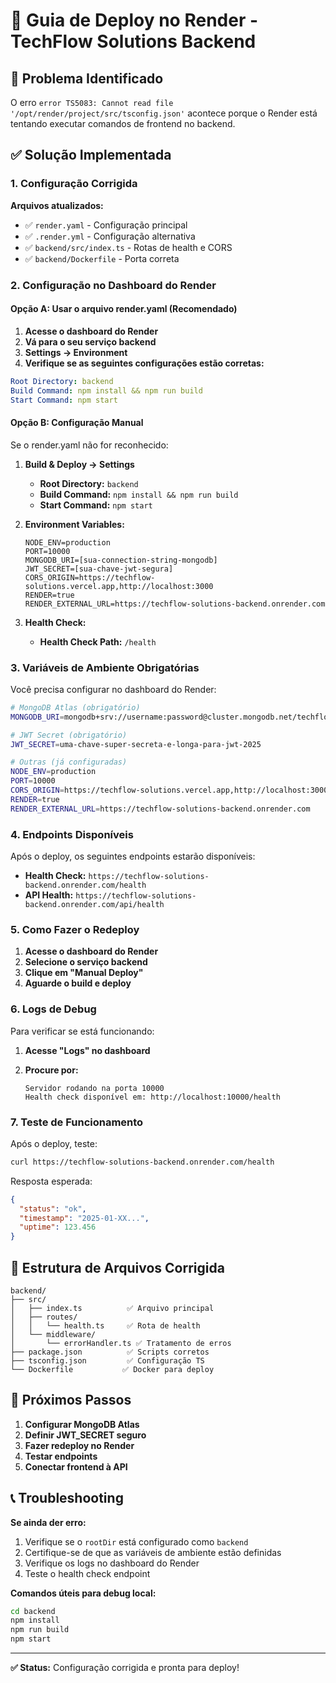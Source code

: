 # 🚀 Guia de Deploy no Render - TechFlow Solutions Backend

## 🚨 Problema Identificado

O erro `error TS5083: Cannot read file '/opt/render/project/src/tsconfig.json'` acontece porque o Render está tentando executar comandos de frontend no backend.

## ✅ Solução Implementada

### 1. Configuração Corrigida

**Arquivos atualizados:**

- ✅ `render.yaml` - Configuração principal
- ✅ `.render.yml` - Configuração alternativa
- ✅ `backend/src/index.ts` - Rotas de health e CORS
- ✅ `backend/Dockerfile` - Porta correta

### 2. Configuração no Dashboard do Render

#### Opção A: Usar o arquivo render.yaml (Recomendado)

1. **Acesse o dashboard do Render**
2. **Vá para o seu serviço backend**
3. **Settings → Environment**
4. **Verifique se as seguintes configurações estão corretas:**

```yaml
Root Directory: backend
Build Command: npm install && npm run build
Start Command: npm start
```

#### Opção B: Configuração Manual

Se o render.yaml não for reconhecido:

1. **Build & Deploy → Settings**
   - **Root Directory:** `backend`
   - **Build Command:** `npm install && npm run build`
   - **Start Command:** `npm start`

2. **Environment Variables:**

   ```
   NODE_ENV=production
   PORT=10000
   MONGODB_URI=[sua-connection-string-mongodb]
   JWT_SECRET=[sua-chave-jwt-segura]
   CORS_ORIGIN=https://techflow-solutions.vercel.app,http://localhost:3000
   RENDER=true
   RENDER_EXTERNAL_URL=https://techflow-solutions-backend.onrender.com
   ```

3. **Health Check:**
   - **Health Check Path:** `/health`

### 3. Variáveis de Ambiente Obrigatórias

Você precisa configurar no dashboard do Render:

```bash
# MongoDB Atlas (obrigatório)
MONGODB_URI=mongodb+srv://username:password@cluster.mongodb.net/techflow?retryWrites=true&w=majority

# JWT Secret (obrigatório)
JWT_SECRET=uma-chave-super-secreta-e-longa-para-jwt-2025

# Outras (já configuradas)
NODE_ENV=production
PORT=10000
CORS_ORIGIN=https://techflow-solutions.vercel.app,http://localhost:3000
RENDER=true
RENDER_EXTERNAL_URL=https://techflow-solutions-backend.onrender.com
```

### 4. Endpoints Disponíveis

Após o deploy, os seguintes endpoints estarão disponíveis:

- **Health Check:** `https://techflow-solutions-backend.onrender.com/health`
- **API Health:** `https://techflow-solutions-backend.onrender.com/api/health`

### 5. Como Fazer o Redeploy

1. **Acesse o dashboard do Render**
2. **Selecione o serviço backend**
3. **Clique em "Manual Deploy"**
4. **Aguarde o build e deploy**

### 6. Logs de Debug

Para verificar se está funcionando:

1. **Acesse "Logs" no dashboard**
2. **Procure por:**

   ```
   Servidor rodando na porta 10000
   Health check disponível em: http://localhost:10000/health
   ```

### 7. Teste de Funcionamento

Após o deploy, teste:

```bash
curl https://techflow-solutions-backend.onrender.com/health
```

Resposta esperada:

```json
{
  "status": "ok",
  "timestamp": "2025-01-XX...",
  "uptime": 123.456
}
```

## 🔧 Estrutura de Arquivos Corrigida

```
backend/
├── src/
│   ├── index.ts          ✅ Arquivo principal
│   ├── routes/
│   │   └── health.ts     ✅ Rota de health
│   └── middleware/
│       └── errorHandler.ts ✅ Tratamento de erros
├── package.json          ✅ Scripts corretos
├── tsconfig.json         ✅ Configuração TS
└── Dockerfile           ✅ Docker para deploy
```

## 🚀 Próximos Passos

1. **Configurar MongoDB Atlas**
2. **Definir JWT_SECRET seguro**
3. **Fazer redeploy no Render**
4. **Testar endpoints**
5. **Conectar frontend à API**

## 📞 Troubleshooting

**Se ainda der erro:**

1. Verifique se o `rootDir` está configurado como `backend`
2. Certifique-se de que as variáveis de ambiente estão definidas
3. Verifique os logs no dashboard do Render
4. Teste o health check endpoint

**Comandos úteis para debug local:**

```bash
cd backend
npm install
npm run build
npm start
```

---

**✅ Status:** Configuração corrigida e pronta para deploy!
